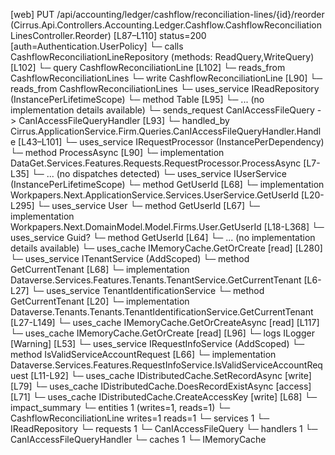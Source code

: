 [web] PUT /api/accounting/ledger/cashflow/reconciliation-lines/{id}/reorder  (Cirrus.Api.Controllers.Accounting.Ledger.Cashflow.CashflowReconciliationLinesController.Reorder)  [L87–L110] status=200 [auth=Authentication.UserPolicy]
  └─ calls CashflowReconciliationLineRepository (methods: ReadQuery,WriteQuery) [L102]
  └─ query CashflowReconciliationLine [L102]
    └─ reads_from CashflowReconciliationLines
  └─ write CashflowReconciliationLine [L90]
    └─ reads_from CashflowReconciliationLines
  └─ uses_service IReadRepository (InstancePerLifetimeScope)
    └─ method Table [L95]
      └─ ... (no implementation details available)
  └─ sends_request CanIAccessFileQuery -> CanIAccessFileQueryHandler [L93]
    └─ handled_by Cirrus.ApplicationService.Firm.Queries.CanIAccessFileQueryHandler.Handle [L43–L101]
      └─ uses_service IRequestProcessor (InstancePerDependency)
        └─ method ProcessAsync [L90]
          └─ implementation DataGet.Services.Features.Requests.RequestProcessor.ProcessAsync [L7-L35]
            └─ ... (no dispatches detected)
      └─ uses_service IUserService (InstancePerLifetimeScope)
        └─ method GetUserId [L68]
          └─ implementation Workpapers.Next.ApplicationService.Services.UserService.GetUserId [L20-L295]
            └─ uses_service User
              └─ method GetUserId [L67]
                └─ implementation Workpapers.Next.DomainModel.Model.Firms.User.GetUserId [L18-L368]
            └─ uses_service Guid?
              └─ method GetUserId [L64]
                └─ ... (no implementation details available)
            └─ uses_cache IMemoryCache.GetOrCreate [read] [L280]
      └─ uses_service ITenantService (AddScoped)
        └─ method GetCurrentTenant [L68]
          └─ implementation Dataverse.Services.Features.Tenants.TenantService.GetCurrentTenant [L6-L27]
            └─ uses_service TenantIdentificationService
              └─ method GetCurrentTenant [L20]
                └─ implementation Dataverse.Tenants.Tenants.TenantIdentificationService.GetCurrentTenant [L27-L149]
                  └─ uses_cache IMemoryCache.GetOrCreateAsync [read] [L117]
                  └─ uses_cache IMemoryCache.GetOrCreate [read] [L96]
                  └─ logs ILogger<ITenantIdentificationService> [Warning] [L53]
      └─ uses_service IRequestInfoService (AddScoped)
        └─ method IsValidServiceAccountRequest [L66]
          └─ implementation Dataverse.Services.Features.RequestInfoService.IsValidServiceAccountRequest [L11-L92]
      └─ uses_cache IDistributedCache.SetRecordAsync [write] [L79]
      └─ uses_cache IDistributedCache.DoesRecordExistAsync [access] [L71]
      └─ uses_cache IDistributedCache.CreateAccessKey [write] [L68]
  └─ impact_summary
    └─ entities 1 (writes=1, reads=1)
      └─ CashflowReconciliationLine writes=1 reads=1
    └─ services 1
      └─ IReadRepository
    └─ requests 1
      └─ CanIAccessFileQuery
    └─ handlers 1
      └─ CanIAccessFileQueryHandler
    └─ caches 1
      └─ IMemoryCache

